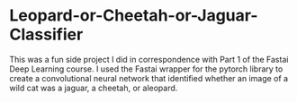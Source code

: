 # Leopard-or-Cheetah-or-Jaguar-Classifier
This was a fun side project I did in correspondence with Part 1 of the Fastai Deep Learning course. 
I used the Fastai wrapper for the pytorch library to create a convolutional neural network
that identified whether an image of a wild cat was a jaguar, a cheetah, or aleopard.
